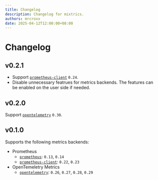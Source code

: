 ```yaml
---
title: Changelog
description: Changelog for mixtrics.
authors: mrcroxx
date: 2025-04-12T12:00:00+08:00
---
```


# Changelog

<!-- truncate -->

## v0.2.1

- Support [`prometheus-client`](https://crates.io/crates/prometheus-client) `0.24`.
- Disable unnecessary featrues for metrics backends. The features can be enabled on the user side if needed.

## v0.2.0

Support [`opentelemetry`](https://crates.io/crates/opentelemetry) `0.30`.

## v0.1.0

Supports the following metrics backends:

- Prometheus
    - [`prometheus`](https://crates.io/crates/prometheus): `0.13`, `0.14`
    - [`prometheus-client`](https://crates.io/crates/prometheus-client): `0.22`, `0.23`
- OpenTemeletry Metrics
    - [`opentelemetry`](https://crates.io/crates/opentelemetry): `0.26`, `0.27`, `0.28`, `0.29`